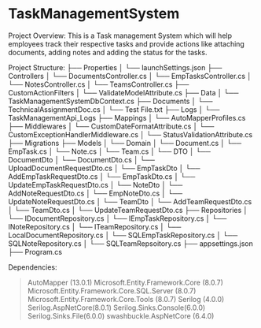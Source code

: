 # TaskManagementSystem

Project Overview:
This is a Task management System which will help employees track their respective tasks and provide actions like attaching documents, adding notes and adding the status for the tasks.

Project Structure:
├── Properties
│   └── launchSettings.json
├── Controllers
│   └── DocumentsController.cs
│   └── EmpTasksController.cs
│   └── NotesController.cs
│   └── TeamsController.cs
├── CustomActionFilters
│   └── ValidateModelAttribute.cs
├── Data
│   └── TaskManagementSystemDbContext.cs
├── Documents
│   └── TechnicalAssignmentDoc.cs
│   └── Test File.txt
├── Logs
│   └── TaskManagementApi_Logs
├── Mappings
│   └── AutoMapperProfiles.cs
├── Middlewares
│   └── CustomDateFormatAttribute.cs
│   └── CustomExceptionHandlerMiddleware.cs
│   └── StatusValidationAttribute.cs
├── Migrations
├── Models
│   └── Domain
│       └── Document.cs
│       └── EmpTask.cs
│       └── Note.cs
│       └── Team.cs
│   └── DTO
│       └── DocumentDto
│           └── DocumentDto.cs
│           └── UploadDocumentRequestDto.cs
│       └── EmpTaskDto
│           └── AddEmpTaskRequestDto.cs
│           └── EmpTaskDto.cs
│           └── UpdateEmpTaskRequestDto.cs
│       └── NoteDto
│           └── AddNoteRequestDto.cs
│           └── EmpNoteDto.cs
│           └── UpdateNoteRequestDto.cs
│       └── TeamDto
│           └── AddTeamRequestDto.cs
│           └── TeamDto.cs
│           └── UpdateTeamRequestDto.cs
├── Repositories
│   └── IDocumentRepository.cs
│   └── IEmpTaskRepository.cs
│   └── INoteRepository.cs
│   └── ITeamRepository.cs
│   └── LocalDocumentRepository.cs
│   └── SQLEmpTaskRepository.cs
│   └── SQLNoteRepository.cs
│   └── SQLTeamRepsoitory.cs
├── appsettings.json
├── Program.cs

Dependencies:
> AutoMapper (13.0.1)
> Microsoft.Entity.Framework.Core (8.0.7)
> Microsoft.Entity.Framework.Core.SQL.Server (8.0.7)
> Microsoft.Entity.Framework.Core.Tools (8.0.7)
> Serilog (4.0.0)
> Serilog.AspNetCore(8.0.1)
> Serilog.Sinks.Console(6.0.0)
> Serilog.Sinks.File(6.0.0)
> swashbuckle.AspNetCore (6.4.0)






